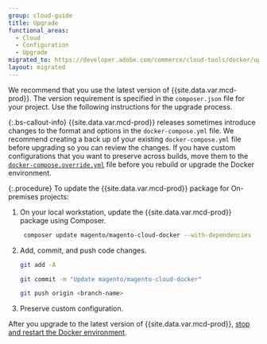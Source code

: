 ```yaml
---
group: cloud-guide
title: Upgrade
functional_areas:
  - Cloud
  - Configuration
  - Upgrade
migrated_to: https://developer.adobe.com/commerce/cloud-tools/docker/upgrade-docker-package/
layout: migrated
---
```


We recommend that you use the latest version of {{site.data.var.mcd-prod}}. The version requirement is specified in the `composer.json` file for your project. Use the following instructions for the upgrade process.

{:.bs-callout-info}
{{site.data.var.mcd-prod}} releases sometimes introduce changes to the format and options in the `docker-compose.yml` file. We recommend creating a back up of your existing `docker-compose.yml` file before upgrading so you can review the changes. If you have custom configurations that you want to preserve across builds, move them to the [`docker-compose.override.yml`][Override configuration] file before you rebuild or upgrade the Docker environment.

{:.procedure}
To update the {{site.data.var.mcd-prod}} package for On-premises projects:

1. On your local workstation, update the {{site.data.var.mcd-prod}} package using Composer.

   ```bash
    composer update magento/magento-cloud-docker --with-dependencies
   ```

1. Add, commit, and push code changes.

   ```bash
   git add -A
   ```

   ```bash
   git commit -m "Update magento/magento-cloud-docker"
   ```

   ```bash
   git push origin <branch-name>
   ```

1. Preserve custom configuration.

After you upgrade to the latest version of {{site.data.var.mcd-prod}}, [stop and restart the Docker environment].

<!--Link definitions-->

[Override configuration]: {{site.baseurl}}/cloud/docker/docker-quick-reference.html#override-configuration
[stop and restart the Docker environment]: {{site.baseurl}}/cloud/docker/docker-launch.html
